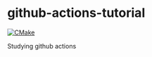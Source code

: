 # github-actions-tutorial

[![CMake](https://github.com/leshiy1295/sample_cmake_project/actions/workflows/cmake.yml/badge.svg)](https://github.com/leshiy1295/sample_cmake_project/actions/workflows/cmake.yml)

Studying github actions
